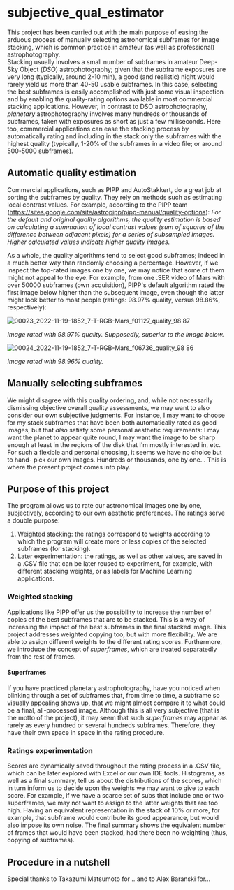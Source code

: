 # subjective_qual_estimator


This project has been carried out with the main purpose of easing the arduous process of manually selecting astronomical subframes for image stacking, 
which is common practice in amateur (as well as professional) astrophotography.  
Stacking usually involves a small number of subframes in amateur Deep-Sky Object (*DSO*) astrophotography; given that the subframe exposures are very long 
(typically, around 2-10 min), a good (and realistic) night would rarely yield us more than 40-50 usable subframes. In this case, selecting the best 
subframes is easily accomplished with just some visual inspection and by enabling the quality-rating options available in most commercial 
stacking applications. 
However, in contrast to DSO astrophotography, *planetary* astrophotography involves many hundreds or thousands of subframes, taken with exposures as 
short as just a few milliseconds. Here too, commercial applications can ease the stacking process by automatically rating and including in the stack 
only the subframes with the highest quality (typically, 1-20% of the subframes in a video file; or around 500-5000 subframes). 

## Automatic quality estimation
Commercial applications, such as PIPP and AutoStakkert, do a great job at sorting the subframes by quality. They rely on methods such as estimating local 
contrast values. For example, according to the PIPP team (https://sites.google.com/site/astropipp/pipp-manual/quality-options):
*For the default and original quality algorithms, the quality estimation is based on calculating a summation of local contrast values (sum of squares of 
the difference between adjacent pixels) for a series of subsampled images.  Higher calculated values indicate higher quality images.*

As a whole, the quality algorithms tend to select good subframes; indeed in a much better way than randomly choosing a percentage. However, if we 
inspect the top-rated images one by one, we may notice that some of them might not appeal to the eye. For example, from one .SER video of Mars with over 50000 
subframes (own acquisition), PIPP's default algorithm rated the first image below higher than the subsequent image, even though the latter 
might look better to most people (ratings: 98.97% quality, versus 98.86%, respectively):

![00023_2022-11-19-1852_7-T-RGB-Mars_f01127_quality_98 87](https://user-images.githubusercontent.com/89183135/209307137-19044abd-2264-45b0-b31a-ab9ed0162d72.jpg)

   *Image rated with 98.97% quality. Supposedly, superior to the image below.*


![00024_2022-11-19-1852_7-T-RGB-Mars_f06736_quality_98 86](https://user-images.githubusercontent.com/89183135/209307176-79fc3326-33ed-4b4b-8892-bc57b1b8f5c3.jpg)

   *Image rated with 98.96% quality.*

## Manually selecting subframes

We might disagree with this quality ordering, and, while not necessarily dismissing objective overall quality assessments, we may want to also 
consider our own subjective judgments. For instance, I may want to choose for my stack subframes that have been both automatically rated as good images,
but that *also* satisfy some personal aesthetic requirements: I may want the planet to appear quite round, I may want the image to be sharp enough 
at least in the regions of the disk that I'm mostly interested in, etc. For such a flexible and personal choosing, it seems we have no choice but to hand-
pick our own images. Hundreds or thousands, one by one...
This is where the present project comes into play.

## Purpose of this project 

The program allows us to rate our astronomical images one by one, subjectively, according to our own aesthetic preferences. The ratings serve a double purpose: 
1) Weighted stacking: the ratings correspond to weights according to which the program will create more or less copies of the selected subframes (for stacking).
2) Later experimentation: the ratings, as well as other values, are saved in a .CSV file that can be later reused to experiment, for example, with different 
stacking weights, or as labels for Machine Learning applications.

### Weighted stacking

Applications like PIPP offer us the possibility to increase the number of copies of the best subframes that are to be stacked. This is a way of increasing the impact
of the best subframes in the final stacked image. This project addresses weighted copying too, but with more flexibility. We are able to assign different weights to the different rating scores. Furthermore, we introduce the concept of *superframes*, which are treated separatedly from the rest of frames. 
#### Superframes
If you have practiced planetary astrophotography, have you noticed when blinking through a set of subframes that, from time to time, a subframe so visually appealing 
shows up, that we might almost compare it to what could be a final, all-processed image. Although this is all very subjective (that is the motto of the project), 
it may seem that such *superframes* may appear as rarely as every hundred or several hundreds subframes. Therefore, they have their own space in space in the 
rating procedure. 

### Ratings experimentation
Scores are dynamically saved throughout the rating process in a .CSV file, which can be later explored with Excel or our own IDE tools. Histograms, as well as 
a final summary, tell us about the distributions of the scores, which in turn inform us to decide upon the weights we may want to give to each score. For example,
if we have a scarce set of subs that include one or two superframes, we may not want to assign to the latter weights that are too high. Having an equivalent 
representation in the stack of 10% or more, for example, that subframe would contribute its good appearance, but would also impose its own noise. The final summary
shows the equivalent number of frames that would have been stacked, had there been no weighting (thus, copying of subframes). 



## Procedure in a nutshell 







Special thanks to Takazumi Matsumoto for .. and to Alex Baranski for...




